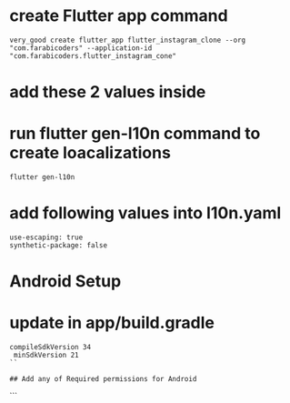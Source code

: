# create Flutter app command
```
very_good create flutter_app flutter_instagram_clone --org "com.farabicoders" --application-id "com.farabicoders.flutter_instagram_cone"
```

# add these 2 values inside
# run flutter gen-l10n command to create loacalizations
```
flutter gen-l10n
```

# add following values into l10n.yaml
```
use-escaping: true
synthetic-package: false
```

# Android Setup

# update in app/build.gradle
```
compileSdkVersion 34
 minSdkVersion 21
``

## Add any of Required permissions for Android
```
   <uses-permission android:name="android.permission.INTERNET" />
    <uses-permission android:name="android.permission.ACCESS_NETWORK_STATE" />
    <uses-permission android:name="android.permission.READ_MEDIA_IMAGES" />
    <uses-permission android:name="android.permission.READ_MEDIA_VIDEO" />
    <uses-permission android:name="android.permission.READ_EXTERNAL_STORAGE>" />
    <uses-permission android:name="android.permission.WRITE_EXTERNAL_STORAGE"/>
    <uses-permission android:name="android.permission.MANAGE_EXTERNAL_STORAGE" />
    <uses-permission android:name="android.permission.VIBRATE"/>
```
